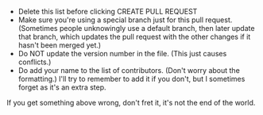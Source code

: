 * Delete this list before clicking CREATE PULL REQUEST
* Make sure you're using a special branch just for this pull request. (Sometimes people unknowingly use a default branch, then later update that branch, which updates the pull request with the other changes if it hasn't been merged yet.)
* Do NOT update the version number in the file. (This just causes conflicts.)
* Do add your name to the list of contributors. (Don't worry about the formatting.) I'll try to remember to add it if you don't, but I sometimes forget as it's an extra step.

If you get something above wrong, don't fret it, it's not the end of the world.
